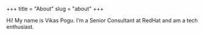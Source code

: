 +++
title = "About"
slug = "about"
+++

Hi! My name is Vikas Pogu. I’m a Senior Consultant at RedHat and am a tech enthusiast.
